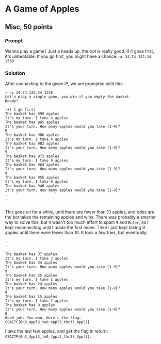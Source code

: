 # A Game of Apples
## Misc, 50 points

### Prompt

Wanna play a game? Just a heads up, the bot is really good. If it goes first, it's unbeatable. If you go first, you might have a chance.
`nc 34.74.132.34 1338`

### Solution

After connecting to the given IP, we are prompted with this:

```
→ nc 34.74.132.34 1338
Let's play a simple game, you win if you empty the basket.
Ready?

[+] I go first
The basket has 999 apples
It's my turn. I take 4 apples
The basket has 995 apples
It's your turn. How many apples would you take [1-9]?
9
The basket has 986 apples
It's my turn. I take 4 apples
The basket has 982 apples
It's your turn. How many apples would you take [1-9]?
9
The basket has 973 apples
It's my turn. I take 9 apples
The basket has 964 apples
It's your turn. How many apples would you take [1-9]?
9
The basket has 955 apples
It's my turn. I take 9 apples
The basket has 946 apples
It's your turn. How many apples would you take [1-9]?
.
.
.
```

This goes on for a while, until there are fewer than 10 apples, and odds are the bot takes the remaining apples and wins. There was probably a smarter way to solve this, but it wasn't too much effort to spam `9` and `Enter`, so I kept reconnecting until I made the first move. Then I just kept taking 9 apples until there were fewer than 10. It took a few tries, but eventually:

```
.
.
.
The basket has 37 apples
It's my turn. I take 3 apples
The basket has 34 apples
It's your turn. How many apples would you take [1-9]?
9
The basket has 25 apples
It's my turn. I take 1 apples
The basket has 24 apples
It's your turn. How many apples would you take [1-9]?
9
The basket has 15 apples
It's my turn. I take 7 apples
The basket has 8 apples
It's your turn. How many apples would you take [1-9]?
8
Good job. You won. Here's the flag: CSACTF{0n3_4ppl3_tw0_4ppl3_thr33_4ppl3}
```

I take the last few apples, and get the flag in return: `CSACTF{0n3_4ppl3_tw0_4ppl3_thr33_4ppl3}`.
